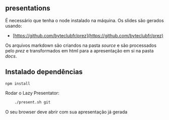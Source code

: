 ## presentations

É necessário que tenha o node instalado na máquina.
Os slides são gerados usando:
 
 - [https://github.com/byteclubfr/prez](https://github.com/byteclubfr/prez)

Os arquivos markdown são criandos na pasta *source* e são processados
pelo *prez* e transformados em html para a apresentação em si na pasta *docs*.

## Instalado dependências

`npm install`

Rodar o Lazy Presentator:

```bash
    ./present.sh git
```

O seu browser deve abrir com sua apresentação já gerada
